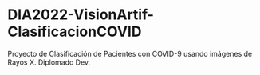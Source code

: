 # DIA2022-VisionArtif-ClasificacionCOVID
Proyecto de Clasificación de Pacientes con COVID-9 usando imágenes de Rayos X. Diplomado Dev. 
